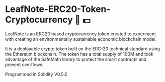 # LeafNote-ERC20-Token-Cryptocurrency :seedling: :dollar:
LeafNote is an ERC20 based cryptocurrency token created to experiment with creating an environmentally sustainable economic blockchain model.

It is a deployable crypto token built on the ERC-20 technical standard using the Ethereum blockchain. The token has a total supply of 100M and took advantage of the SafeMath library to protect the smart contracts and prevent overflows. 

Programmed in Solidity V0.5.0
